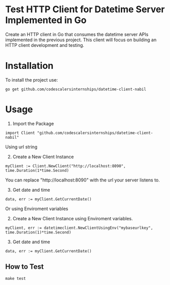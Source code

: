 # Test HTTP Client for Datetime Server Implemented in Go
Create an HTTP client in Go that consumes the datetime server APIs implemented in the previous project. This client will focus on building an HTTP client development and testing.

# Installation

To install the project use:

```golang
go get github.com/codescalersinternships/datetime-client-nabil
```

# Usage

1. Import the Package
```golang
import Client "github.com/codescalersinternships/datetime-client-nabil"
```

Using url string

2. Create a New Client Instance
```golang
myClient := Client.NewClient("http://localhost:8090", time.Duration(1*time.Second)
```
You can replace "http://localhost:8090" with the url your server listens to.

3. Get date and time
```golang
data, err := myClient.GetCurrentDate()
```

Or using Enviroment variables

2. Create a New Client Instance using Enviroment variables.
```golang
myClient, err := datetimeclient.NewClientUsingEnv("mybaseurlkey", time.Duration(1)*time.Second)
```

3. Get date and time
```golang
data, err := myClient.GetCurrentDate()
```
## How to Test

```golang
make test
```
